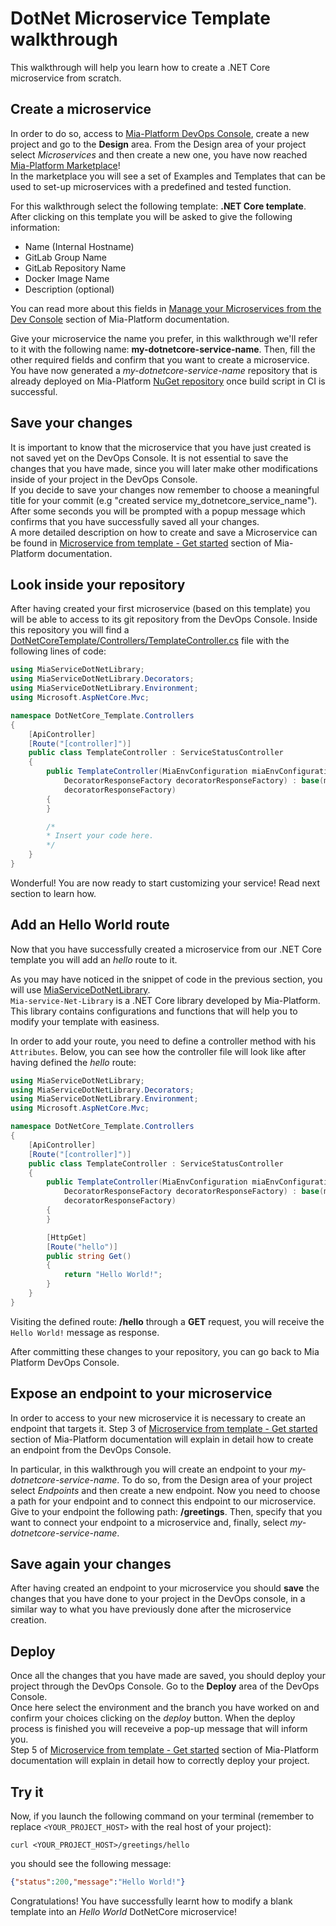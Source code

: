 # DotNet Microservice Template walkthrough
This walkthrough will help you learn how to create a .NET Core microservice from scratch.

## Create a microservice
In order to do so, access to [Mia-Platform DevOps Console](https://console.cloud.mia-platform.eu/login), create a new project and go to the **Design** area. From the Design area of your project select _Microservices_ and then create a new one, you have now reached [Mia-Platform Marketplace](https://docs.mia-platform.eu/development_suite/api-console/api-design/marketplace/)!  
In the marketplace you will see a set of Examples and Templates that can be used to set-up microservices with a predefined and tested function.

For this walkthrough select the following template: **.NET Core template**. After clicking on this template you will be asked to give the following information:

- Name (Internal Hostname)
- GitLab Group Name
- GitLab Repository Name
- Docker Image Name
- Description (optional)

You can read more about this fields in [Manage your Microservices from the Dev Console](https://docs.mia-platform.eu/development_suite/api-console/api-design/services/) section of Mia-Platform documentation.

Give your microservice the name you prefer, in this walkthrough we'll refer to it with the following name: **my-dotnetcore-service-name**.
Then, fill the other required fields and confirm that you want to create a microservice. You have now generated a *my-dotnetcore-service-name* repository that is already deployed on Mia-Platform [NuGet repository]() once build script in CI is successful.

## Save your changes

It is important to know that the microservice that you have just created is not saved yet on the DevOps Console. It is not essential to save the changes that you have made, since you will later make other modifications inside of your project in the DevOps Console.  
If you decide to save your changes now remember to choose a meaningful title for your commit (e.g "created service my_dotnetcore_service_name"). After some seconds you will be prompted with a popup message which confirms that you have successfully saved all your changes.  
A more detailed description on how to create and save a Microservice can be found in [Microservice from template - Get started](https://docs.mia-platform.eu/development_suite/api-console/api-design/custom_microservice_get_started/#2-service-creation) section of Mia-Platform documentation.

## Look inside your repository

After having created your first microservice (based on this template) you will be able to access to its git repository from the DevOps Console. Inside this repository you will find a [DotNetCoreTemplate/Controllers/TemplateController.cs](https://github.com/mia-platform-marketplace/DotNet-Microservice-Template/blob/master/DotNetCore_Template/Controllers/TemplateController.cs) file with the following lines of code:

```csharp
using MiaServiceDotNetLibrary;
using MiaServiceDotNetLibrary.Decorators;
using MiaServiceDotNetLibrary.Environment;
using Microsoft.AspNetCore.Mvc;

namespace DotNetCore_Template.Controllers
{
    [ApiController]
    [Route("[controller]")]
    public class TemplateController : ServiceStatusController
    {
        public TemplateController(MiaEnvConfiguration miaEnvConfiguration, ServiceClientFactory serviceClientFactory,
            DecoratorResponseFactory decoratorResponseFactory) : base(miaEnvConfiguration, serviceClientFactory,
            decoratorResponseFactory)
        {
        }

        /*
        * Insert your code here.
        */
    }
}
```

Wonderful! You are now ready to start customizing your service! Read next section to learn how.

## Add an Hello World route

Now that you have successfully created a microservice from our .NET Core template you will add an *hello* route to it.

As you may have noticed in the snippet of code in the previous section, you will use [MiaServiceDotNetLibrary](https://github.com/mia-platform/Mia-service-Net-Library).  
`Mia-service-Net-Library` is a .NET Core library developed by Mia-Platform. This library contains configurations and functions that will help you to modify your template with easiness.

In order to add your route, you need to define a controller method with his `Attributes`.
Below, you can see how the controller file will look like after having defined the *hello* route:

```csharp
using MiaServiceDotNetLibrary;
using MiaServiceDotNetLibrary.Decorators;
using MiaServiceDotNetLibrary.Environment;
using Microsoft.AspNetCore.Mvc;

namespace DotNetCore_Template.Controllers
{
    [ApiController]
    [Route("[controller]")]
    public class TemplateController : ServiceStatusController
    {
        public TemplateController(MiaEnvConfiguration miaEnvConfiguration, ServiceClientFactory serviceClientFactory,
            DecoratorResponseFactory decoratorResponseFactory) : base(miaEnvConfiguration, serviceClientFactory,
            decoratorResponseFactory)
        {
        }

        [HttpGet]
        [Route("hello")]
        public string Get()
        {
            return "Hello World!";
        }
    }
}
```

Visiting the defined route: **/hello** through a **GET** request, you will receive the `Hello World!` message as response. 

After committing these changes to your repository, you can go back to Mia Platform DevOps Console.

## Expose an endpoint to your microservice

In order to access to your new microservice it is necessary to create an endpoint that targets it. Step 3 of [Microservice from template - Get started](https://docs.mia-platform.eu/development_suite/api-console/api-design/custom_microservice_get_started/#3-creating-the-endpoint) section of Mia-Platform documentation will explain in detail how to create an endpoint from the DevOps Console.

In particular, in this walkthrough you will create an endpoint to your *my-dotnetcore-service-name*. To do so, from the Design area of your project select _Endpoints_ and then create a new endpoint.
Now you need to choose a path for your endpoint and to connect this endpoint to our microservice. Give to your endpoint the following path: **/greetings**. Then, specify that you want to connect your endpoint to a microservice and, finally, select *my-dotnetcore-service-name*.

## Save again your changes

After having created an endpoint to your microservice you should **save** the changes that you have done to your project in the DevOps console, in a similar way to what you have previously done after the microservice creation.

## Deploy

Once all the changes that you have made are saved, you should deploy your project through the DevOps Console. Go to the **Deploy** area of the DevOps Console.  
Once here select the environment and the branch you have worked on and confirm your choices clicking on the *deploy* button. When the deploy process is finished you will receveive a pop-up message that will inform you.  
Step 5 of [Microservice from template - Get started](https://docs.mia-platform.eu/development_suite/api-console/api-design/custom_microservice_get_started/#5-deploy-the-project-through-the-api-console) section of Mia-Platform documentation will explain in detail how to correctly deploy your project.

## Try it

Now, if you launch the following command on your terminal (remember to replace `<YOUR_PROJECT_HOST>` with the real host of your project):  

```shell
curl <YOUR_PROJECT_HOST>/greetings/hello
```

you should see the following message:

```json
{"status":200,"message":"Hello World!"}
```

Congratulations! You have successfully learnt how to modify a blank template into an _Hello World_ DotNetCore microservice!
